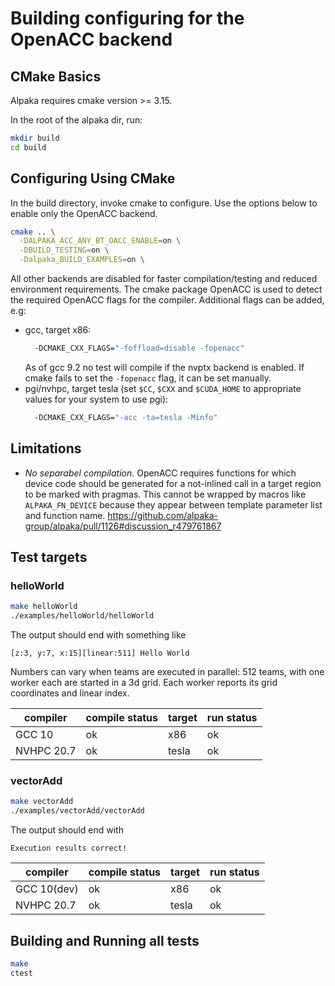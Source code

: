 # Building configuring for the OpenACC backend

## CMake Basics

Alpaka requires cmake version >= 3.15.

In the root of the alpaka dir, run:
```bash
mkdir build
cd build
```

## Configuring Using CMake

In the build directory, invoke cmake to configure. Use the options below to
enable only the OpenACC backend.

```bash
cmake .. \
  -DALPAKA_ACC_ANY_BT_OACC_ENABLE=on \
  -DBUILD_TESTING=on \
  -Dalpaka_BUILD_EXAMPLES=on \
```
All other backends are disabled for faster compilation/testing and reduced
environment requirements. The cmake package OpenACC is used to detect the
required OpenACC flags for the compiler. Additional flags can be added, e.g:
- gcc, target x86:
  ```bash
    -DCMAKE_CXX_FLAGS="-foffload=disable -fopenacc"
  ```
  As of gcc 9.2 no test will compile if the nvptx backend is enabled. If cmake
  fails to set the `-fopenacc` flag, it can be set manually.
- pgi/nvhpc, target tesla (set `$CC`, `$CXX` and `$CUDA_HOME` to appropriate values
  for your system to use pgi):
  ```bash
    -DCMAKE_CXX_FLAGS="-acc -ta=tesla -Minfo"
  ```

## Limitations

* *No separabel compilation*. OpenACC requires functions for which device code
  should be generated for a not-inlined call in a target region to be marked with
  pragmas. This cannot be wrapped by macros like `ALPAKA_FN_DEVICE` because they
  appear between template parameter list and function name.
  <https://github.com/alpaka-group/alpaka/pull/1126#discussion_r479761867>

## Test targets

### helloWorld

```bash
make helloWorld
./examples/helloWorld/helloWorld
```
The output should end with something like
```
[z:3, y:7, x:15][linear:511] Hello World
```
Numbers can vary when teams are executed in parallel: 512 teams, with one worker
each are started in a 3d grid. Each worker reports its grid coordinates and linear
index.

|compiler|compile status|target|run status|
|---|---|---|---|
|GCC 10| ok|x86|ok|
|NVHPC 20.7| ok|tesla|ok|

### vectorAdd

```bash
make vectorAdd
./examples/vectorAdd/vectorAdd
```
The output should end with
```
Execution results correct!
```

|compiler|compile status|target|run status|
|---|---|---|---|
|GCC 10(dev)| ok|x86|ok|
|NVHPC 20.7| ok|tesla|ok|

## Building and Running all tests

```bash
make
ctest
```
